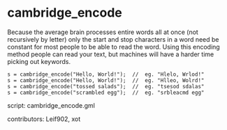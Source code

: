 cambridge_encode
================

Because the average brain processes entire words all at once (not
recursively by letter) only the start and stop characters in a word
need be constant for most people to be able to read the word. Using
this encoding method people can read your text, but machines will
have a harder time picking out keywords.

    s = cambridge_encode("Hello, World!");  //  eg. "Hlelo, Wrlod!"
    s = cambridge_encode("Hello, World!");  //  eg. "Hlleo, Wolrd!"
    s = cambridge_encode("tossed salads");  //  eg. "tsesod sdalas"
    s = cambridge_encode("scrambled egg");  //  eg. "srbleacmd egg"

script: cambridge_encode.gml

contributors: Leif902, xot
